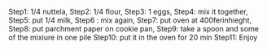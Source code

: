 Step1: 1/4 nuttela, 
Step2: 1/4 flour, 
Step3: 1 eggs, 
Step4: mix it together, 
Step5: put 1/4 milk, 
Step6 : mix again, 
Step7: put oven at 400ferinhieght, 
Step8: put parchment paper on cookie pan,
Step9: take a spoon and some of the mixiure in one pile
Step10: put it in the oven for 20 min
Step11: Enjoy